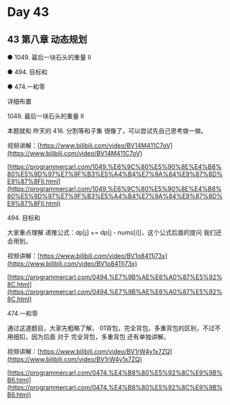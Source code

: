 # Day 43

## 43 第八章 动态规划

●  1049. 最后一块石头的重量 II&#x20;

●  494. 目标和&#x20;

●  474.一和零&#x20;

详细布置&#x20;

1049\. 最后一块石头的重量 II&#x20;

本题就和 昨天的 416. 分割等和子集 很像了，可以尝试先自己思考做一做。&#x20;

视频讲解：[https://www.bilibili.com/video/BV14M411C7oV](https://www.bilibili.com/video/BV14M411C7oV)

[https://programmercarl.com/1049.%E6%9C%80%E5%90%8E%E4%B8%80%E5%9D%97%E7%9F%B3%E5%A4%B4%E7%9A%84%E9%87%8D%E9%87%8FII.html](https://programmercarl.com/1049.%E6%9C%80%E5%90%8E%E4%B8%80%E5%9D%97%E7%9F%B3%E5%A4%B4%E7%9A%84%E9%87%8D%E9%87%8FII.html)

494\. 目标和&#x20;

大家重点理解 递推公式：dp\[j] += dp\[j - nums\[i]]，这个公式后面的提问 我们还会用到。&#x20;

视频讲解：[https://www.bilibili.com/video/BV1o8411j73x](https://www.bilibili.com/video/BV1o8411j73x)

[https://programmercarl.com/0494.%E7%9B%AE%E6%A0%87%E5%92%8C.html](https://programmercarl.com/0494.%E7%9B%AE%E6%A0%87%E5%92%8C.html)

474.一和零&#x20;

通过这道题目，大家先粗略了解， 01背包，完全背包，多重背包的区别，不过不用细扣，因为后面 对于 完全背包，多重背包 还有单独讲解。

视频讲解：[https://www.bilibili.com/video/BV1rW4y1x7ZQ](https://www.bilibili.com/video/BV1rW4y1x7ZQ)

[https://programmercarl.com/0474.%E4%B8%80%E5%92%8C%E9%9B%B6.html](https://programmercarl.com/0474.%E4%B8%80%E5%92%8C%E9%9B%B6.html)
